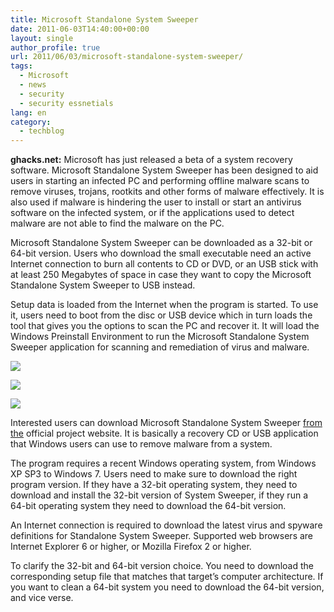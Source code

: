 ```yaml
---
title: Microsoft Standalone System Sweeper
date: 2011-06-03T14:40:00+00:00
layout: single
author_profile: true
url: 2011/06/03/microsoft-standalone-system-sweeper/
tags:
  - Microsoft
  - news
  - security
  - security essnetials
lang: en
category: 
  - techblog
---
```

**ghacks.net:** Microsoft has just released a beta of a system recovery software. Microsoft Standalone System Sweeper has been designed to aid users in starting an infected PC and performing offline malware scans to remove viruses, trojans, rootkits and other forms of malware effectively. It is also used if malware is hindering the user to install or start an antivirus software on the infected system, or if the applications used to detect malware are not able to find the malware on the PC.

Microsoft Standalone System Sweeper can be downloaded as a 32-bit or 64-bit version. Users who download the small executable need an active Internet connection to burn all contents to CD or DVD, or an USB stick with at least 250 Megabytes of space in case they want to copy the Microsoft Standalone System Sweeper to USB instead.

Setup data is loaded from the Internet when the program is started. To use it, users need to boot from the disc or USB device which in turn loads the tool that gives you the options to scan the PC and recover it. It will load the Windows Preinstall Environment to run the Microsoft Standalone System Sweeper application for scanning and remediation of virus and malware.

[![](http://2.bp.blogspot.com/-lwACWFNl97k/TejqctPo2jI/AAAAAAAAD4s/0Hk5nWZ4nD4/s400/system-sweeper-1.jpg)](http://2.bp.blogspot.com/-lwACWFNl97k/TejqctPo2jI/AAAAAAAAD4s/0Hk5nWZ4nD4/s1600/system-sweeper-1.jpg)

[![](http://2.bp.blogspot.com/-kAKpgLpkhjQ/TejqfIpm1tI/AAAAAAAAD4w/DHTTcShS1B0/s400/system-sweeper-2.jpg)](http://2.bp.blogspot.com/-kAKpgLpkhjQ/TejqfIpm1tI/AAAAAAAAD4w/DHTTcShS1B0/s1600/system-sweeper-2.jpg)

[![](http://3.bp.blogspot.com/-BHSPtewUyBE/Tejqh8Coi_I/AAAAAAAAD40/3lC9YnvHe1g/s400/system-sweeper-3.jpg)](http://3.bp.blogspot.com/-BHSPtewUyBE/Tejqh8Coi_I/AAAAAAAAD40/3lC9YnvHe1g/s1600/system-sweeper-3.jpg)

Interested users can download Microsoft Standalone System Sweeper [from the](http://connect.microsoft.com/systemsweeper) official project website. It is basically a recovery CD or USB application that Windows users can use to remove malware from a system.

The program requires a recent Windows operating system, from Windows XP SP3 to Windows 7. Users need to make sure to download the right program version. If they have a 32-bit operating system, they need to download and install the 32-bit version of System Sweeper, if they run a 64-bit operating system they need to download the 64-bit version.

An Internet connection is required to download the latest virus and spyware definitions for Standalone System Sweeper. Supported web browsers are Internet Explorer 6 or higher, or Mozilla Firefox 2 or higher.

To clarify the 32-bit and 64-bit version choice. You need to download the corresponding setup file that matches that target’s computer architecture. If you want to clean a 64-bit system you need to download the 64-bit version, and vice verse.
